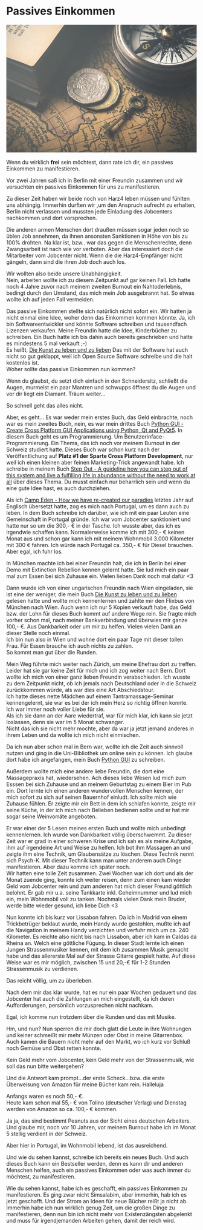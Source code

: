 # Passives Einkommen

![map](../images/map.png "map")

Wenn du wirklich **frei** sein möchtest, dann rate ich dir, ein passives Einkommen zu manifestieren.  

Vor zwei Jahren saß ich in Berlin mit einer Freundin zusammen und wir versuchten ein passives Einkommen für uns zu manifestieren.  

Zu dieser Zeit haben wir beide noch von Harz4 leben müssen und fühlten uns abhängig. Immerhin durften wir ,um den Anspruch aufrecht zu erhalten, Berlin nicht verlassen und mussten jede Einladung des Jobcenters nachkommen und dort vorsprechen.  

Die anderen armen Menschen dort draußen müssen sogar jeden noch so üblen Job annehmen, da ihnen ansonsten Sanktionen in Höhe von bis zu 100% drohten. Na klar ist, bzw.. war das gegen die Menschenrechte, denn Zwangsarbeit ist nach wie vor verboten. Aber das interessiert doch die Mitarbeiter vom Jobcenter nicht. Wenn die die Harz4-Empfänger nicht gängeln, dann sind die ihren Job doch auch los.  

Wir wollten also beide unsere Unabhängigkeit.  
Nein, arbeiten wollte ich zu diesem Zeitpunkt auf gar keinen Fall. Ich hatte noch 4 Jahre zuvor nach meinem zweiten Burnout ein Nahtoderlebnis, bedingt durch den Umstand, das mich mein Job ausgebrannt hat. So etwas wollte ich auf jeden Fall vermeiden.  

Das passive Einkommen stellte sich natürlich nicht sofort ein. Wir hatten ja nicht einmal eine Idee, woher denn das Einkommen kommen könnte. Ja, ich bin Softwareentwickler und könnte Software schreiben und tausendfach Lizenzen verkaufen. Meine Freundin hatte die Idee, Kinderbücher zu schreiben. Ein Buch hatte ich bis dahin auch bereits geschrieben und hatte es mindestens 5 mal verkauft ;-)  
Es heißt, [Die Kunst zu leben und zu lieben](https://kdp.amazon.com/amazon-dp-action/de/dualbookshelf.marketplacelink/B079QC1NCY)
Das mit der Software hat auch nicht so gut geklappt, weil ich Open Source Software schreibe und die halt kostenlos ist.  
Woher sollte das passive Einkommen nun kommen?  

Wenn du glaubst, du setzt dich einfach in den Schneidersitz, schließt die Augen, murmelst ein paar Mantren und schwupps öffnest du die Augen und vor dir liegt ein Diamant. Träum weiter...  

So schnell geht das alles nicht.

Aber, es geht...
Es war weder mein erstes Buch, das Geld einbrachte, noch war es mein zweites Buch, nein, es war mein drittes Buch [Python GUI - Create Cross Platform GUI Applications using Python, Qt and PyQt5](https://kdp.amazon.com/amazon-dp-action/de/dualbookshelf.marketplacelink/B088FWNFQP). In diesem Buch geht es um Programmierung. Um Benutzerinface-Programmierung. Ein Thema, das ich noch vor meinem Burnout in der Schweiz studiert hatte. Dieses Buch war schon kurz nach der Veröffentlichung auf **Platz #1 der Sparte Cross Platform Development**, nur weil ich einen kleinen aber feinen Marketing-Trick angewandt habe. Ich schreibe in meinem Buch [Step Out - A guideline how you can step out of this system and live a fulfilling life in abundance without the need to work at all](https://kdp.amazon.com/amazon-dp-action/de/dualbookshelf.marketplacelink/B086C8Z9MY) über dieses Thema.
Du musst einfach nur beharrlich sein und wenn du eine gute Idee hast, es auch durchziehen.  

Als ich [Camp Eden - How we have re-created our paradies](https://kdp.amazon.com/amazon-dp-action/de/dualbookshelf.marketplacelink/B086C8MTP3) letztes Jahr auf Englisch übersetzt hatte, zog es mich nach Portugal, um es dann auch zu leben. In dem Buch schreibe ich darüber, wie ich mit ein paar Leuten eine Gemeinschaft in Portugal gründe. Ich war vom Jobcenter sanktioniert und hatte nur so um die 300,- € in der Tasche. Ich wusste aber, das ich es irgendwie schaffen kann. Normalerweise komme ich mit 300,- € keinen Monat aus und schon gar kann ich mit meinem Wohnmobil 3.000 Kilometer mit 300 € fahren. Ich würde nach Portugal ca. 350,- € für Diesel brauchen. Aber egal, ich fuhr los.

In München machte ich bei einer Freundin halt, die ich in Berlin bei einer Demo mit Extinction Rebellion kennen gelernt hatte. Sie lud mich ein paar mal zum Essen bei sich Zuhause ein.
Vielen lieben Dank noch mal dafür <3

Dann wurde ich von einer ungarischen Freundin nach Wien eingeladen, sie ist eine der weniger, die mein Buch [Die Kunst zu leben und zu lieben](https://kdp.amazon.com/amazon-dp-action/de/dualbookshelf.marketplacelink/B079QC1NCY) gelesen hatte und wollte mich kennenlernen und zahlte mir den Flixbus von München nach Wien. Auch wenn ich nur 5 Kopien verkauft habe, das Geld bzw. der Lohn für dieses Buch kommt auf andere Wege rein. Sie fragte mich vorher schon mal, nach meiner Bankverbindung und überwies mir ganze 100,- €. Aus Dankbarkeit oder um mir zu helfen.
Vielen vielen Dank an dieser Stelle noch einmal.  
Ich bin nun also in Wien und wohne dort ein paar Tage mit dieser tollen Frau. Für Essen brauche ich auch nichts zu zahlen.  
So kommt man gut über die Runden.  

Mein Weg führte mich weiter nach Zürich, um meine Ehefrau dort zu treffen. Leider hat sie gar keine Zeit für mich und ich zog weiter nach Bern. Dort wollte ich mich von einer ganz lieben Freundin verabschieden. Ich wusste zu dem Zeitpunkt nicht, ob ich jemals nach Deutschland oder in die Schweiz zurückkommen würde, als war dies eine Art Abschiedstour.  
Ich hatte dieses nette Mädchen auf einem Tantramassage-Seminar kennengelernt, sie war es bei der ich mein Herz so richtig öffnen konnte. Ich war immer noch voller Liebe für sie.  
Als ich sie dann an der Aare wiedertraf, war für mich klar, ich kann sie jetzt loslassen, denn sie war im 5 Monat schwanger.  
Nicht das ich sie nicht mehr mochte, aber da war ja jetzt jemand anderes in ihrem Leben und da wollte ich mich nicht einmischen.  

Da ich nun aber schon mal in Bern war, wollte ich die Zeit auch sinnvoll nutzen und ging in die Uni-Bibliothek um online sein zu können. Ich glaube dort habe ich angefangen, mein Buch [Python GUI](https://kdp.amazon.com/amazon-dp-action/de/dualbookshelf.marketplacelink/B07VT6LVCB) zu schreiben.  

Außerdem wollte mich eine andere liebe Freundin, die dort eine Massagepraxis hat, wiedersehen. Ach dieses liebe Wesen lud mich zum Esssen bei sich Zuhause und an meinem Geburtstag zu einem Bier im Pub ein. Dort lernte ich einen anderen wundervollen Menschen kennen, der mich sofort zu sich auf seinen Bauernhof einludt. Ich sollte mich wie Zuhause fühlen. Er zeigte mir ein Bett in dem ich schlafen konnte, zeigte mir seine Küche, in der ich mich nach Belieben bedienen sollte und er hat mir sogar seine Weinvorräte angeboten.  

Er war einer der 5 Lesen meines ersten Buch und wollte mich unbedingt kennenlernen. Ich wurde von Dankbarkeit völlig überschwemmt. Zu dieser Zeit war er grad in einer schweren Krise und ich sah es als meine Aufgabe, ihm auf irgendeine Art und Weise zu helfen. Ich bot ihm Massagen an und zeigte ihm eine Technik, um Glaubensätze zu löschen. Diese Technik nennt sich Psych-K. Mit dieser Technik kann man unter anderem auch Dinge manifestieren. Aber dazu komme ich später noch.  
Wir hatten eine tolle Zeit zusammen. Zwei Wochen war ich dort und als der Monat zuende ging, konnte ich weiter reisen, denn zum einen kam wieder Geld vom Jobcenter rein und zum anderen hat mich dieser Freund göttlich belohnt. Er gab mir u.a. seine Tankkarte inkl. Geheimnummer und lud mich ein, mein Wohnmobil voll zu tanken.
Nochmals vielen Dank mein Bruder, werde bitte wieder gesund, ich liebe Dich <3

Nun konnte ich bis kurz vor Lissabon fahren. Da ich in Madrid von einem Trickbetrüger beklaut wurde, mein Handy wurde gestohlen, mußte ich auf die Navigation in meinem Handy verzichten und verfuhr mich um ca. 240 Kilometer. Es reichte also nicht bis nach Lissabon, aber ich kam in Caldas da Rheina an. Welch eine göttliche Fügung. In dieser Stadt lernte ich einen Jungen Strassenmusiker kennen, mit dem ich zusammen Musik gemacht habe und das allererste Mal auf der Strasse Gitarre gespielt hatte. Auf diese Weise war es mir möglich, zwischen 15 und 20,-€ für 1-2 Stunden Strassenmusik zu verdienen.  

Das reicht völlig, um zu überleben.

Nach dem mir das klar wurde, hat es nur ein paar Wochen gedauert und das Jobcenter hat auch die Zahlungen an mich eingestellt, da ich deren Aufforderungen, persönlich vorzusprechen nicht nachkam.  

Egal, ich komme nun trotzdem über die Runden und das mit Musike.

Hm, und nun?
Nun sperren die mir doch glatt die Leute in ihre Wohnungen und keiner schmeißt mir mehr Münzen oder Obst in meine Gitarrenbox. Auch kamen die Bauern nicht mehr auf den Markt, wo ich kurz vor Schluß noch Gemüse und Obst retten konnte.

Kein Geld mehr vom Jobcenter, kein Geld mehr von der Strassenmusik, wie soll das nun bitte weitergehen?

Und die Antwort kam prompt...der erste Scheck...bzw. die erste Überweisung von Amazon für meine Bücher kam rein.
Halleluja

Anfangs waren es noch 50,- €.  
Heute kam schon mal 55,- € von Tolino (deutscher Verlag) und Dienstag werden von Amazon so ca. 100,- € kommen.  

Ja ja, das sind bestimmt Peanuts aus der Sicht eines deutschen Arbeiters. Und glaube mir, noch vor 10 Jahren, vor meinem Burnout habe ich im Monat 5 stellig verdient in der Schweiz.  

Aber hier in Portugal, im Wohnmobil lebend, ist das ausreichend.  

Und wie du sehen kannst, schreibe ich bereits ein neues Buch. Und auch dieses Buch kann ein Bestseller werden, denn es kann dir und anderen Menschen helfen, auch ein passives Einkommen oder was auch immer du möchtest, zu manifestieren.  

Wie du sehen kannst, habe ich es geschafft, ein passives Einkommen zu manifestieren. Es ging zwar nicht Simsalabim, aber immerhin, hab ich es jetzt geschafft. Und der Strom an Ideen für neue Bücher reißt ja nicht ab. Immerhin habe ich nun wirklich genug Zeit, um die großen Dinge zu manifestieren, denn nun bin ich nicht mehr von Existenzängsten abgelenkt und muss für irgendjemanden Arbeiten gehen, damit der reich wird.
 


